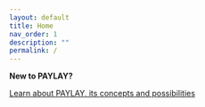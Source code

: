 ```yaml
---
layout: default
title: Home
nav_order: 1
description: ""
permalink: /
---
```


**New to PAYLAY?**

[Learn about PAYLAY, its concepts and possibilities](/getting-started)